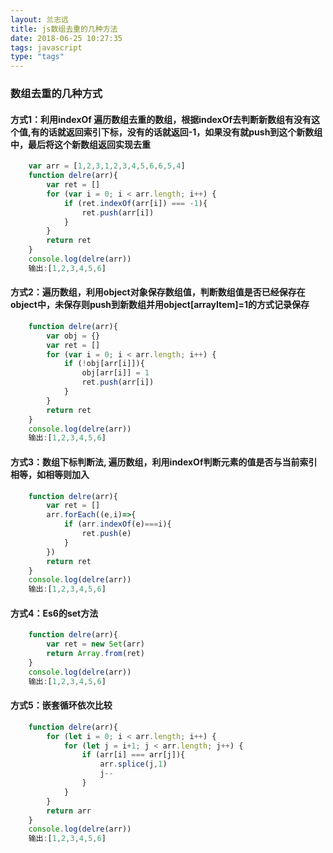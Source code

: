```yaml
---
layout: 兰志远
title: js数组去重的几种方法
date: 2018-06-25 10:27:35
tags: javascript
type: "tags"
---
```

### 数组去重的几种方式
#### 方式1：利用indexOf 遍历数组去重的数组，根据indexOf去判断新数组有没有这个值,有的话就返回索引下标，没有的话就返回-1，如果没有就push到这个新数组中，最后将这个新数组返回实现去重
```javascript
    var arr = [1,2,3,1,2,3,4,5,6,6,5,4]
    function delre(arr){
        var ret = []
        for (var i = 0; i < arr.length; i++) {
            if (ret.indexOf(arr[i]) === -1){
                ret.push(arr[i])
            }
        }
        return ret
    }
    console.log(delre(arr))
    输出:[1,2,3,4,5,6]
```
#### 方式2：遍历数组，利用object对象保存数组值，判断数组值是否已经保存在object中，未保存则push到新数组并用object[arrayItem]=1的方式记录保存
```javascript
    function delre(arr){
        var obj = {}
        var ret = []
        for (var i = 0; i < arr.length; i++) {
            if (!obj[arr[i]]){
                obj[arr[i]] = 1
                ret.push(arr[i])
            }
        }
        return ret
    }
    console.log(delre(arr))
    输出:[1,2,3,4,5,6]
```
#### 方式3：数组下标判断法, 遍历数组，利用indexOf判断元素的值是否与当前索引相等，如相等则加入
```javascript
    function delre(arr){
        var ret = []
        arr.forEach((e,i)=>{
            if (arr.indexOf(e)===i){
                ret.push(e)
            }
        })
        return ret
    }
    console.log(delre(arr))
    输出:[1,2,3,4,5,6]
```
#### 方式4：Es6的set方法
```javascript
    function delre(arr){
        var ret = new Set(arr)
        return Array.from(ret)
    }
    console.log(delre(arr))
    输出:[1,2,3,4,5,6]
```
#### 方式5：嵌套循环依次比较
```javascript
    function delre(arr){
        for (let i = 0; i < arr.length; i++) {
            for (let j = i+1; j < arr.length; j++) {
                if (arr[i] === arr[j]){
                    arr.splice(j,1)
                    j--
                }
            }
        }
        return arr
    }
    console.log(delre(arr))
    输出:[1,2,3,4,5,6]
```

